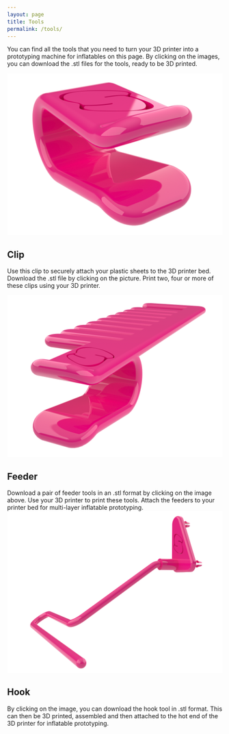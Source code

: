 ```yaml
---
layout: page
title: Tools
permalink: /tools/
---
```


You can find all the tools that you need to turn your 3D printer into a prototyping machine for inflatables on this page. By clicking on the images, you can download the .stl files for the tools, ready to be 3D printed.

<a href="/objects/clip-7mm-2.stl" download="clip_7mm.stl">
  <img class="left" src="/images/clip-3.png" alt="clip">
</a>

## Clip
Use this clip to securely attach your plastic sheets to the 3D printer bed. Download the .stl file by clicking on the picture. Print two, four or more of these clips using your 3D printer.

<a href="/objects/feeder-7mm-double-2.stl" download="feeder_7mm.stl">
  <img class="right" src="/images/feeder.png" alt="feeder">
</a>

<h2 style="clear: left">Feeder</h2>
Download a pair of feeder tools in an .stl format by clicking on the image above. Use your 3D printer to print these tools. Attach the feeders to your printer bed for multi-layer inflatable prototyping.

<div class="clearfix"><a href="/objects/hot-end-extension-1.stl" download="hook.stl">
  <img class="left" src="/images/hook.png" alt="hook">
</a>

<h2 style="clear: right">Hook</h2>
By clicking on the image, you can download the hook tool in .stl format. This can then be 3D printed, assembled and then attached to the hot end of the 3D printer for inflatable prototyping.</div>

